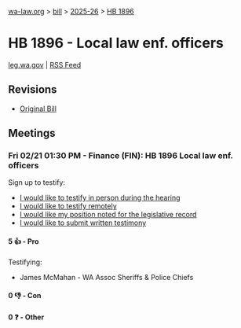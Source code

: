 [wa-law.org](/) > [bill](/bill/) > [2025-26](/bill/2025-26/) > [HB 1896](/bill/2025-26/hb/1896/)

# HB 1896 - Local law enf. officers
[leg.wa.gov](https://app.leg.wa.gov/billsummary?BillNumber=1896&Year=2025&Initiative=false) | [RSS Feed](./rss.xml)

## Revisions
* [Original Bill](1/)

## Meetings
### Fri 02/21 01:30 PM - Finance (FIN): HB 1896 Local law enf. officers
Sign up to testify:
* [I would like to testify in person during the hearing](https://app.leg.wa.gov/csi/Testifier/Add?chamber=House&mId=32819&aId=163952&caId=25943&tId=1)
* [I would like to testify remotely](https://app.leg.wa.gov/csi/Testifier/Add?chamber=House&mId=32819&aId=163952&caId=25943&tId=2)
* [I would like my position noted for the legislative record](https://app.leg.wa.gov/csi/Testifier/Add?chamber=House&mId=32819&aId=163952&caId=25943&tId=3)
* [I would like to submit written testimony](https://app.leg.wa.gov/csi/Testifier/Add?chamber=House&mId=32819&aId=163952&caId=25943&tId=4)

#### 5 👍 - Pro
Testifying:
* James McMahan - WA Assoc Sheriffs & Police Chiefs

#### 0 👎 - Con

#### 0 ❓ - Other
